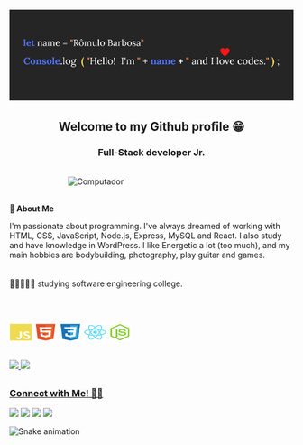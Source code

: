 

 ### [![MasterHead](./src/img/img5.png)]()

  <h2 align="center" align="justify">Welcome to my Github profile 😁 </h1>
  <h3 align="center">Full-Stack developer Jr.</h3>

<br>

<img src="https://media2.giphy.com/media/cIn5fTcjnKhStIeAef/giphy.gif?cid=790b7611c8f854d8c71a00564a83a3856e0d1724674615f1&rid=giphy.gif&ct=s" min-width="400px" max-width="400px" width="400px" align="right" alt="Computador">

<br>
<br>
<p> </P>
<p align="left">
   <strong>📝 About Me</strong>
</p>

<p align="left"> 
  I'm passionate about programming. I've always dreamed of working with 
HTML, CSS, JavaScript, Node.js, Express, MySQL and React. I also study and have 
knowledge in WordPress. I like Energetic a lot (too much), and my main hobbies are 
bodybuilding, photography, play guitar and games.
   <br>
   <br>
   <br>
 👨🏻‍💻👨‍🎓 studying software engineering college.


<br>
<br>
  
## <div></div>
<div  style="display: inline_block"><br>
  <img align="center" alt="Js" height="30" width="40" src="https://raw.githubusercontent.com/devicons/devicon/master/icons/javascript/javascript-plain.svg">
  <img align="center" alt="HTML" height="30" width="40" src="https://raw.githubusercontent.com/devicons/devicon/master/icons/html5/html5-original.svg">
  <img align="center" alt="CSS" height="30" width="40" src="https://raw.githubusercontent.com/devicons/devicon/master/icons/css3/css3-original.svg">
 <img align="center" alt="react" height="30" width="40" src="https://raw.githubusercontent.com/devicons/devicon/master/icons/react/react-original.svg">
 <img align="center" alt="node" height="30" width="40" src="https://raw.githubusercontent.com/devicons/devicon/master/icons/nodejs/nodejs-original.svg">
 
</div>

<br>
<br>

<div >
   <a href="https://github.com/Romulo-Barbosa">
   <img height="180em" src="https://github-readme-stats.vercel.app/api?username=Romulo-Barbosa&show_icons=true&theme=tokyonight&include_all_commits=true&count_private=true"/>
   <img  height="180em" src="https://github-readme-stats.vercel.app/api/top-langs/?username=Romulo-Barbosa&layout=compact&langs_count=6&theme=tokyonight"/>

  ## <div></div>
 
  ### Connect with Me! 🤝🏻
 
<div> 
 
  
 
  <a href = "mailto:romulo.barbosaa94@gmail.com"><img src="https://img.shields.io/badge/-Gmail-%23333?style=for-the-badge&logo=gmail&logoColor=white" target="_blank"></a>
  <a href="https://www.linkedin.com/in/romulo-barbosa1/" target="_blank"><img src="https://img.shields.io/badge/-LinkedIn-%230077B5?style=for-the-badge&logo=linkedin&logoColor=white" target="_blank"></a> 
   <a href="https://www.instagram.com/romulo.barbosaa/" target="_blank"><img src="https://img.shields.io/badge/-Instagram-%23E4405F?style=for-the-badge&logo=instagram&logoColor=white" target="_blank"></a>
<a href = "https://romulo-barbosa.github.io/mini-portfolio-romulo-barbosa/"><img src="https://img.shields.io/badge/-Portfolio-%23333?style=for-the-badge&=portfolioColor=white" target="_blank"></a>
 
  ![Snake animation](https://github.com/Romulo-Barbosa/Romulo-Barbosa/blob/output/github-contribution-grid-snake.svg)

</div>
